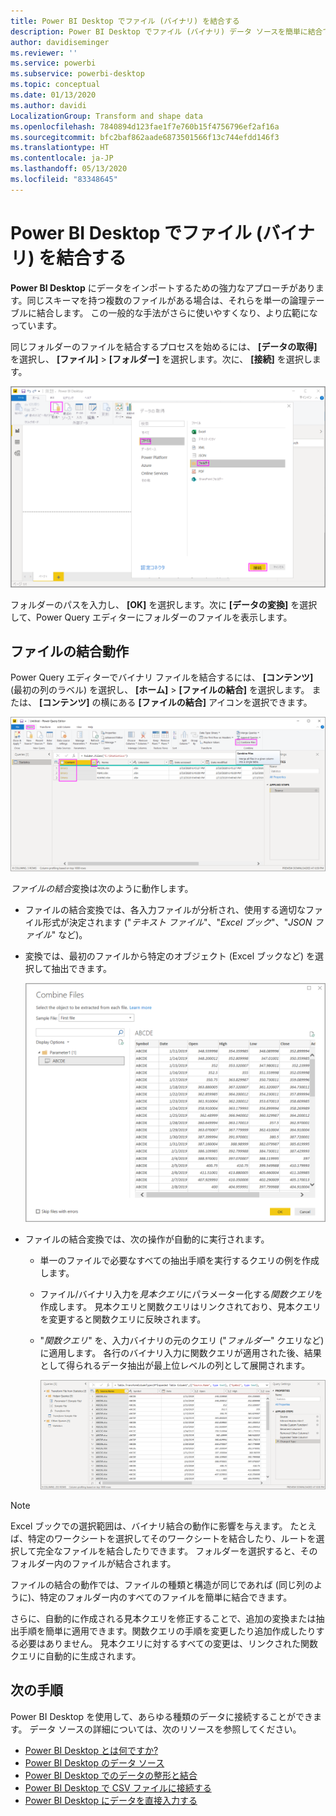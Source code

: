 ```yaml
---
title: Power BI Desktop でファイル (バイナリ) を結合する
description: Power BI Desktop でファイル (バイナリ) データ ソースを簡単に結合できます
author: davidiseminger
ms.reviewer: ''
ms.service: powerbi
ms.subservice: powerbi-desktop
ms.topic: conceptual
ms.date: 01/13/2020
ms.author: davidi
LocalizationGroup: Transform and shape data
ms.openlocfilehash: 7840894d123fae1f7e760b15f4756796ef2af16a
ms.sourcegitcommit: bfc2baf862aade6873501566f13c744efdd146f3
ms.translationtype: HT
ms.contentlocale: ja-JP
ms.lasthandoff: 05/13/2020
ms.locfileid: "83348645"
---
```

# <a name="combine-files-binaries-in-power-bi-desktop"></a>Power BI Desktop でファイル (バイナリ) を結合する

**Power BI Desktop** にデータをインポートするための強力なアプローチがあります。同じスキーマを持つ複数のファイルがある場合は、それらを単一の論理テーブルに結合します。 この一般的な手法がさらに使いやすくなり、より広範になっています。

同じフォルダーのファイルを結合するプロセスを始めるには、 **[データの取得]** を選択し、 **[ファイル]**  >  **[フォルダー]** を選択します。次に、 **[接続]** を選択します。

![フォルダー ファイルへの接続、[データの取得] ダイアログ ボックス、Power BI Desktop](media/desktop-combine-binaries/combine-binaries_1.png)

フォルダーのパスを入力し、 **[OK]** を選択します。次に **[データの変換]** を選択して、Power Query エディターにフォルダーのファイルを表示します。

## <a name="combine-files-behavior"></a>ファイルの結合動作

Power Query エディターでバイナリ ファイルを結合するには、 **[コンテンツ]** (最初の列のラベル) を選択し、 **[ホーム]**  >  **[ファイルの結合]** を選択します。 または、 **[コンテンツ]** の横にある **[ファイルの結合]** アイコンを選択できます。

![[ファイルの結合] コマンド、Power Query エディター、Power BI Desktop](media/desktop-combine-binaries/combine-binaries_2a.png)

*ファイルの結合*変換は次のように動作します。

* ファイルの結合変換では、各入力ファイルが分析され、使用する適切なファイル形式が決定されます ("*テキスト ファイル*"、"*Excel ブック*"、"*JSON ファイル*" など)。
* 変換では、最初のファイルから特定のオブジェクト (Excel ブックなど) を選択して抽出できます。
  
  ![[ファイルの結合] ダイアログ ボックス、Power Query エディター、Power BI Desktop](media/desktop-combine-binaries/combine-binaries_3.png)
* ファイルの結合変換では、次の操作が自動的に実行されます。
  
  * 単一のファイルで必要なすべての抽出手順を実行するクエリの例を作成します。
  * ファイル/バイナリ入力を*見本クエリ*にパラメーター化する*関数クエリ*を作成します。 見本クエリと関数クエリはリンクされており、見本クエリを変更すると関数クエリに反映されます。
  * "*関数クエリ*" を、入力バイナリの元のクエリ ("*フォルダー*" クエリなど) に適用します。 各行のバイナリ入力に関数クエリが適用された後、結果として得られるデータ抽出が最上位レベルの列として展開されます。

    ![ファイルの結合変換の結果、Power Query エディター、Power BI Desktop](media/desktop-combine-binaries/combine-binaries_4.png)

> [!NOTE]
> Excel ブックでの選択範囲は、バイナリ結合の動作に影響を与えます。 たとえば、特定のワークシートを選択してそのワークシートを結合したり、ルートを選択して完全なファイルを結合したりできます。 フォルダーを選択すると、そのフォルダー内のファイルが結合されます。 

ファイルの結合の動作では、ファイルの種類と構造が同じであれば (同じ列のように)、特定のフォルダー内のすべてのファイルを簡単に結合できます。

さらに、自動的に作成される見本クエリを修正することで、追加の変換または抽出手順を簡単に適用できます。関数クエリの手順を変更したり追加作成したりする必要はありません。 見本クエリに対するすべての変更は、リンクされた関数クエリに自動的に生成されます。

## <a name="next-steps"></a>次の手順

Power BI Desktop を使用して、あらゆる種類のデータに接続することができます。 データ ソースの詳細については、次のリソースを参照してください。

* [Power BI Desktop とは何ですか?](../fundamentals/desktop-what-is-desktop.md)
* [Power BI Desktop のデータ ソース](../connect-data/desktop-data-sources.md)
* [Power BI Desktop でのデータの整形と結合](../connect-data/desktop-shape-and-combine-data.md)
* [Power BI Desktop で CSV ファイルに接続する](../connect-data/desktop-connect-csv.md)
* [Power BI Desktop にデータを直接入力する](../connect-data/desktop-enter-data-directly-into-desktop.md)
